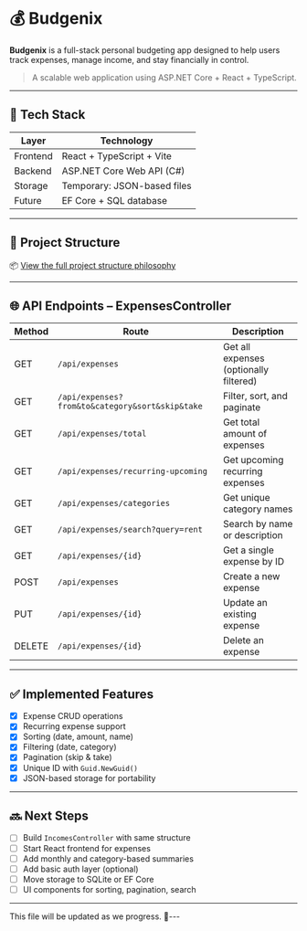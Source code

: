 # 💰 Budgenix

**Budgenix** is a full-stack personal budgeting app designed to help users track expenses, manage income, and stay financially in control.

> A scalable web application using ASP.NET Core + React + TypeScript.

---

## 🚀 Tech Stack

| Layer      | Technology                      |
|------------|---------------------------------|
| Frontend   | React + TypeScript + Vite       |
| Backend    | ASP.NET Core Web API (C#)       |
| Storage    | Temporary: JSON-based files     |
| Future     | EF Core + SQL database          |

---

## 📁 Project Structure

📦 [View the full project structure philosophy](./PROJECT_STRUCTURE.md)

---

## 🌐 API Endpoints – ExpensesController

| Method | Route                                 | Description                                  |
|--------|----------------------------------------|----------------------------------------------|
| GET    | `/api/expenses`                        | Get all expenses (optionally filtered)       |
| GET    | `/api/expenses?from&to&category&sort&skip&take` | Filter, sort, and paginate         |
| GET    | `/api/expenses/total`                 | Get total amount of expenses                 |
| GET    | `/api/expenses/recurring-upcoming`    | Get upcoming recurring expenses              |
| GET    | `/api/expenses/categories`            | Get unique category names                    |
| GET    | `/api/expenses/search?query=rent`     | Search by name or description                |
| GET    | `/api/expenses/{id}`                  | Get a single expense by ID                   |
| POST   | `/api/expenses`                       | Create a new expense                         |
| PUT    | `/api/expenses/{id}`                  | Update an existing expense                   |
| DELETE | `/api/expenses/{id}`                  | Delete an expense                            |

---

## ✅ Implemented Features

- [x] Expense CRUD operations
- [x] Recurring expense support
- [x] Sorting (date, amount, name)
- [x] Filtering (date, category)
- [x] Pagination (skip & take)
- [x] Unique ID with `Guid.NewGuid()`
- [x] JSON-based storage for portability

---

## 🔜 Next Steps

- [ ] Build `IncomesController` with same structure
- [ ] Start React frontend for expenses
- [ ] Add monthly and category-based summaries
- [ ] Add basic auth layer (optional)
- [ ] Move storage to SQLite or EF Core
- [ ] UI components for sorting, pagination, search

---

This file will be updated as we progress. 🚀---
